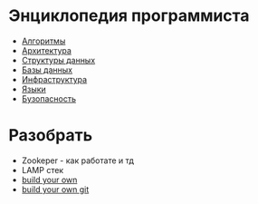 # Энциклопедия программиста

- [Алгоритмы](algorithms/README.md)
- [Архитектура](architecture/README.md)
- [Структуры данных](data_stracture/README.md)
- [Базы данных](db/README.md)
- [Инфраструктура](infrastructure/README.md)
- [Языки](languages/README.md)
- [Бузопасность](security/README.md)

# Разобрать
- Zookeper - как работате и тд 
- LAMP стек
- [build your own](https://www.youtube.com/watch?v=iqsnma51YDw&list=PLkPf8WARtuMwBwL2DCEgRDKX5ecAWFPRh&index=3&t=0s)
- [build your own git](https://github.com/danistefanovic/build-your-own-x)